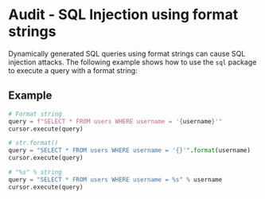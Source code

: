 # Audit - SQL Injection using format strings

Dynamically generated SQL queries using format strings can cause SQL injection attacks. The following example shows how to use the `sql` package to execute a query with a format string:

## Example

```python
# Format string
query = f"SELECT * FROM users WHERE username = '{username}'"
cursor.execute(query)

# str.format()
query = "SELECT * FROM users WHERE username = '{}'".format(username)
cursor.execute(query)

# "%s" % string
query = "SELECT * FROM users WHERE username = %s" % username
cursor.execute(query)
```
